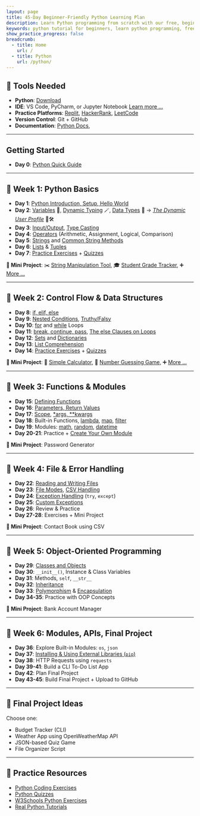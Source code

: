 ```yaml
---
layout: page
title: 45-Day Beginner-Friendly Python Learning Plan
description: Learn Python programming from scratch with our free, beginner-friendly tutorials. Access open-source content, download PDF lessons, and start coding today!.
keywords: python tutorial for beginners, learn python programming, free python lessons, python pdf tutorials, open-source python guide, python coding for beginners, python exercises and projects, python programming basics, downloadable python resources, python step-by-step guide, 45 day python learning free, 45 day python learning plan, 45 day python roadmap, 45 day python learning road map
show_practice_progress: false
breadcrumb:
  - title: Home
    url: /
  - title: Python
    url: /python/
---
```


## 🧰 Tools Needed
- **Python**: [Download](https://www.python.org)
- **IDE**: VS Code, PyCharm, or Jupyter Notebook [Learn more ...](../docs/tools.md)
- **Practice Platforms**: [Replit](https://replit.com), [HackerRank](https://www.hackerrank.com), [LeetCode](https://leetcode.com)
- **Version Control**: Git + GitHub
- **Documentation**: [Python Docs](https://docs.python.org/3/), 

---
## Getting Started

- **Day 0**: [Python Quick Guide](../docs/quick-guide.md)

---
  
## 📅 Week 1: Python Basics

- **Day 1**: [Python Introduction, Setup, Hello World](../docs/basics/)
- **Day 2**: [Variables](../docs/variables/) 🧠, [Dynamic Typing](../docs/variables/dynamic-typing.md) 🪄, [Data Types](../docs/data-types/) 🧩 → [*The Dynamic User Profile*](../docs/variables/practice-and-progress/mini-projects-variables.md) 👤🛠️
- **Day 3**: [Input/Output](../docs/input-output/), [Type Casting](../docs/data-types/type-casting.md)
- **Day 4**: [Operators](../docs/operators/) (Arithmetic, Assignment, Logical, Comparison)
- **Day 5**: [Strings](../docs/strings/strings-manip.md) and [Common String Methods](../docs/strings/strings-formatting.md)
- **Day 6**: [Lists](../docs/lists/index.md) & [Tuples](../docs/tuples/index.md)
- **Day 7**: [Practice Exercises](../exercises/) + [Quizzes](../quizzes/)

**🔧 Mini Project**: ✂️ [String Manipulation Tool](../mini-projects/index.md#string-manipulation-tool), 🎓 [Student Grade Tracker](../mini-projects/student-grade-tracker-python-mini-project.md), ➕ [More ...](../mini-projects/)

---

## 📅 Week 2: Control Flow & Data Structures

- **Day 8**: [if, elif, else](../docs/if-elif-else/if-elif-else.md)
- **Day 9**: [Nested Conditions](../docs/if-elif-else/nested-conditions.md), [Truthy/Falsy](../docs/if-elif-else/truthy-falsy-values.md)
- **Day 10**: [for](../docs/loops-for/) and [while](../docs/loops-while/) Loops
- **Day 11**: [break, continue, pass](../docs/loop-control-statements/), [The else Clauses on Loops](../docs/else-clauses-on-loops/)
- **Day 12**: [Sets](../docs/sets/) and [Dictionaries](../docs/dictionaries/)
- **Day 13**: [List Comprehension](../docs/list-comprehension/)
- **Day 14**: [Practice Exercises](../exercises/) + [Quizzes](../quizzes/)

**🔧 Mini Project**: 🧮 [Simple Calculator](../mini-projects/simple-calculator-python-mini-project.md), 🎯 [Number Guessing Game](../mini-projects/guess-number-game.md), ➕ [More ...](../mini-projects/)

---

## 📅 Week 3: Functions & Modules

- **Day 15**: [Defining Functions](../docs/functions/)
- **Day 16**: [Parameters, Return Values](../docs/functions/)
- **Day 17**: [Scope](../docs/local-global/), [*args, **kwargs](../docs/functions-adv-concepts/agrs-kwargs.md)
- **Day 18**: Built-in Functions, [lambda](../docs/lambda/), [map](../docs/built-in-functions/map.md), [filter](../docs/built-in-functions/filter.md)
- **Day 19**: Modules: [math](../docs/math-module/), [random](../docs/random-module/), [datetime](../docs/datetime-module/)
- **Day 20-21**: Practice + [Create Your Own Module](../docs/functions-in-modules/)

**🔧 Mini Project**: Password Generator

---

<script async src="https://pagead2.googlesyndication.com/pagead/js/adsbygoogle.js?client=ca-pub-1602443888929206"
     crossorigin="anonymous"></script>
<!-- display square -->
<ins class="adsbygoogle"
     style="display:block"
     data-ad-client="ca-pub-1602443888929206"
     data-ad-slot="9845543342"
     data-ad-format="auto"
     data-full-width-responsive="true"></ins>
<script>
     (adsbygoogle = window.adsbygoogle || []).push({});
</script>


## 📅 Week 4: File & Error Handling

- **Day 22**: [Reading and Writing Files](../docs/files-handling/reading-writing-files.md)
- **Day 23**: [File Modes](../docs/files-handling/file-modes.md), [CSV Handling](../docs/files-handling/csv-handling.md)
- **Day 24**: [Exception Handling](../docs/exception-handling/exception-handling.md) (`try`, `except`)
- **Day 25**: [Custom Exceptions](../docs/exception-handling/custom-exceptions.md)
- **Day 26**: Review & Practice
- **Day 27-28**: Exercises + Mini Project

**🔧 Mini Project**: Contact Book using CSV

---

## 📅 Week 5: Object-Oriented Programming

- **Day 29**: [Classes and Objects](../docs/classes.md)
- **Day 30**: `__init__()`, Instance & Class Variables
- **Day 31**: Methods, `self`, `__str__`
- **Day 32**: [Inheritance](../docs/oop-inheritance/)
- **Day 33**: [Polymorphism](../docs/oop-polymorphism/) & [Encapsulation](../docs/oop-encapsulation/)
- **Day 34-35**: Practice with OOP Concepts

**🔧 Mini Project**: Bank Account Manager

---

## 📅 Week 6: Modules, APIs, Final Project

- **Day 36**: Explore Built-in Modules: `os`, `json`
- **Day 37**: [Installing & Using External Libraries (`pip`)](../docs/modules/installing-using-external-libraries.md)
- **Day 38**: HTTP Requests using `requests`
- **Day 39-41**: Build a CLI To-Do List App
- **Day 42**: Plan Final Project
- **Day 43-45**: Build Final Project + Upload to GitHub

<script async src="https://pagead2.googlesyndication.com/pagead/js/adsbygoogle.js?client=ca-pub-1602443888929206"
     crossorigin="anonymous"></script>
<ins class="adsbygoogle"
     style="display:block; text-align:center;"
     data-ad-layout="in-article"
     data-ad-format="fluid"
     data-ad-client="ca-pub-1602443888929206"
     data-ad-slot="6296238623"></ins>
<script>
     (adsbygoogle = window.adsbygoogle || []).push({});
</script>

---

## 🌟 Final Project Ideas

Choose one:
- Budget Tracker (CLI)
- Weather App using OpenWeatherMap API
- JSON-based Quiz Game
- File Organizer Script

---

## 📝 Practice Resources

- [Python Coding Exercises](../exercises/)
- [Python Quizzes](../quizzes/)
- [W3Schools Python Exercises](https://www.w3schools.com/python/python_exercises.asp)
- [Real Python Tutorials](https://realpython.com)

<script async src="https://pagead2.googlesyndication.com/pagead/js/adsbygoogle.js?client=ca-pub-1602443888929206"
     crossorigin="anonymous"></script>
<ins class="adsbygoogle"
     style="display:block"
     data-ad-format="autorelaxed"
     data-ad-client="ca-pub-1602443888929206"
     data-ad-slot="7879511511"></ins>
<script>
     (adsbygoogle = window.adsbygoogle || []).push({});
</script>
